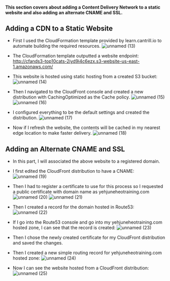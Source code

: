 #### This section covers about adding a Content Delivery Network to a static website and also adding an alternate CNAME and SSL.

## Adding a CDN to a Static Website
* First I used the CloudFormation template provided by learn.cantrill.io to automate building the required resources.
![unnamed (13)](https://github.com/yehjuneheo/AWS_HOL/assets/51499085/b66c24ed-86ba-4d3c-aa89-caa09a56b92b)

* The CloudFormation template outputted a website endpoint: http://cfands3-top10cats-2iyd9i4c6ezx.s3-website-us-east-1.amazonaws.com/
* This website is hosted using static hosting from a created S3 bucket:
![unnamed (14)](https://github.com/yehjuneheo/AWS_HOL/assets/51499085/1b5b1a87-477a-42e4-9c9d-23dd8e7c6f6f)

* Then I navigated to the CloudFront console and created a new distribution with CachingOptimized as the Cache policy.
![unnamed (15)](https://github.com/yehjuneheo/AWS_HOL/assets/51499085/d417fd95-f581-4ae1-829b-09c812a7f99a)
![unnamed (16)](https://github.com/yehjuneheo/AWS_HOL/assets/51499085/0998e9ca-bfca-4dd9-a8b4-bded1e923bd6)

* I configured everything to be the default settings and created the distribution.
![unnamed (17)](https://github.com/yehjuneheo/AWS_HOL/assets/51499085/8e2f6357-00ac-458e-ab67-20acbfa1fc07)

* Now if I refresh the website, the contents will be cached in my nearest edge location to make faster delivery.
![unnamed (18)](https://github.com/yehjuneheo/AWS_HOL/assets/51499085/b0b8bc44-2fb8-4220-81d8-4b4c13c36633)

## Adding an Alternate CNAME and SSL
* In this part, I will associated the above website to a registered domain.
* I first edited the CloudFront distribution to have a CNAME:
![unnamed (19)](https://github.com/yehjuneheo/AWS_HOL/assets/51499085/fbaf2425-c18e-45c2-b589-2a2e3024fdfb)

* Then I had to register a certificate to use for this process so I requested a public certificate with domain name as yehjuneheotraining.com
![unnamed (20)](https://github.com/yehjuneheo/AWS_HOL/assets/51499085/49bb84aa-d76f-4896-b78f-16b278d0b7ed)
![unnamed (21)](https://github.com/yehjuneheo/AWS_HOL/assets/51499085/f4dd0d8e-24f7-4549-bf76-9ba3f5116fb3)

* Then I created a record for the domain hosted in Route53:
![unnamed (22)](https://github.com/yehjuneheo/AWS_HOL/assets/51499085/6cb73219-fb79-46ee-9a4a-01f5cd04ab89)

* If I go into the Route53 console and go into my yehjuneheotraining.com hosted zone, I can see that the record is created:
![unnamed (23)](https://github.com/yehjuneheo/AWS_HOL/assets/51499085/774bc628-1c27-4fbf-b7d0-4b9bdabdcca2)

* Then I chose the newly created certificate for my CloudFront distribution and saved the changes.
* Then I created a new simple routing record for yehjuneheotraining.com hosted zone:
![unnamed (24)](https://github.com/yehjuneheo/AWS_HOL/assets/51499085/b9ea5c76-0524-4e1b-93e6-df9a1a61e05a)

* Now I can see the website hosted from a CloudFront distribution:
![unnamed (25)](https://github.com/yehjuneheo/AWS_HOL/assets/51499085/ea1c7f17-f8b9-42c6-a6f6-7214f09deb40)

